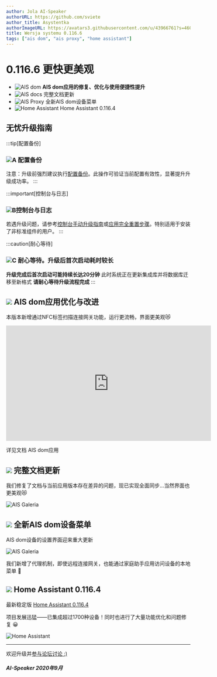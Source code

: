 ```yaml
---
author: Jola AI-Speaker
authorURL: https://github.com/sviete
author_title: Asystentka
authorImageURL: https://avatars3.githubusercontent.com/u/43966761?s=460&v=4
title: Wersja systemu 0.116.6
tags: ["ais dom", "ais proxy", "home assistant"]
---
```


# 0.116.6 更快更美观

- ![AIS dom](/img/en/blog/202010/mobile-phone.png) **AIS dom应用的修复、优化与使用便捷性提升**
- ![AIS docs](/img/en/blog/202010/orange-book.png) 完整文档更新
- ![AIS Proxy](/img/en/blog/202010/robot.png) 全新AIS dom设备菜单
- ![Home Assistant](/img/en/blog/202010/mechanical-arm.png) Home Assistant 0.116.4

<!--truncate-->

## 无忧升级指南

:::tip[配置备份]
### ![A](/img/en/blog/202009/alpha-a-circle.png) 配置备份

注意：升级前强烈建议执行[配置备份](/docs/ais_bramka_configuration_software#kopia-zapasowa-konfiguracji)。此操作可验证当前配置有效性，显著提升升级成功率。
:::

:::important[控制台与日志]
### ![B](/img/en/blog/202009/alpha-b-circle.png)控制台与日志

若遇升级问题，请参考[控制台手动升级指南](/docs/ais_bramka_update_manual)或[应用完全重置步骤](/docs/ais_bramka_reset_ais_step_by_step)。特别适用于安装了非标准组件的用户。
:::

:::caution[耐心等待]
### ![C](/img/en/blog/202009/alpha-c-circle.png) 耐心等待。升级后首次启动耗时较长

**升级完成后首次启动可能持续长达20分钟**
此时系统正在更新集成库并将数据库迁移至新格式
**请耐心等待升级流程完成**
:::

## ![](/img/en/blog/202010/mobile-phone.png) AIS dom应用优化与改进

本版本新增通过NFC标签扫描连接网关功能，运行更流畅，界面更美观😻

<iframe width="560" height="315"  src="https://www.youtube.com/embed/0JHM8sh0Qh4" frameBorder="0" allowFullScreen></iframe>

详见文档 AIS dom应用

## ![](/img/en/blog/202010/orange-book.png) 完整文档更新

我们修复了文档与当前应用版本存在差异的问题，现已实现全面同步...当然界面也更美观😻

![AIS Galeria](/img/en/blog/202010/doc123.png)

## ![](/img/en/blog/202010/robot.png) 全新AIS dom设备菜单

AIS dom设备的设置界面迎来重大更新

![AIS Galeria](/img/en/blog/202010/ais-dom.png)

我们新增了代理机制，即使远程连接网关，也能通过家庭助手应用访问设备的本地菜单 🤩

## ![](/img/en/blog/202010/mechanical-arm.png) Home Assistant 0.116.4

最新稳定版 [Home Assistant 0.116.4](https://www.home-assistant.io/blog/2020/10/07/release-116/)

项目发展迅猛——已集成超过1700种设备！同时也进行了大量功能优化和问题修复 😀

![Home Assistant](/img/en/blog/202010/ha1700.png)

----

欢迎升级并[参与论坛讨论 :)](https://ai-speaker.discourse.group/)

##### AI-Speaker 2020年9月